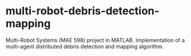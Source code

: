 # multi-robot-debris-detection-mapping
Multi-Robot Systems (MAE 598) project in MATLAB. Implementation of a multi-agent distributed debris detection and mapping algorithm. 

